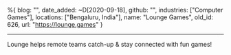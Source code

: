 %{
  blog: "",
  date_added: ~D[2020-09-18],
  github: "",
  industries: ["Computer Games"],
  locations: ["Bengaluru, India"],
  name: "Lounge Games",
  old_id: 626,
  url: "https://lounge.games"
}

---

Lounge helps remote teams catch-up & stay connected with fun games!

